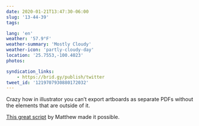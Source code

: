 ```yaml
---
date: 2020-01-21T13:47:30-06:00
slug: '13-44-39'
tags:

lang: 'en'
weather: '57.9°F'
weather-summary: 'Mostly Cloudy'
weather-icon: 'partly-cloudy-day'
location: '25.7553,-100.4023'
photos:

syndication_links:
    - https://brid.gy/publish/twitter
tweet_id: '1219707930880172032'
---
```

Crazy how in illustrator you can’t export artboards as separate PDFs without the elements that are outside of it. 

<a href="http://www.ericson.net/content/2011/06/export-illustrator-layers-andor-artboards-as-pngs-and-pdfs/">This great script<a/> by Matthew made it possible.